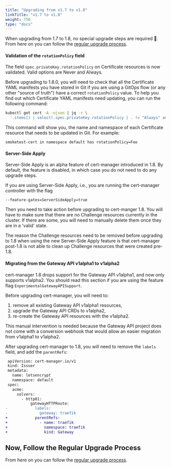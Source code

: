 ```yaml
---
title: "Upgrading from v1.7 to v1.8"
linkTitle: "v1.7 to v1.8"
weight: 750
type: "docs"
---
```


When upgrading from 1.7 to 1.8, no special upgrade steps are required 🎉. From
here on you can follow the [regular upgrade process](../).

#### Validation of the `rotationPolicy` field

The field `spec.privateKey.rotationPolicy` on Certificate resources is now validated. Valid options are Never and Always.

Before upgrading to 1.8.0, you will need to check that all the Certificate YAML manifests you have stored in Git if you are using a GitOps flow (or any other "source of truth") have a correct `rotationPolicy` value. To help you find out which Certificate YAML manifests need updating, you can run the following command:

```sh
kubectl get cert -A -ojson | jq -r \
  '.items[] | select(.spec.privateKey.rotationPolicy | . != "Always" and . != "Never") | "\(.metadata.name) in namespace \(.metadata.namespace) has rotationPolicy=\(.spec.privateKey.rotationPolicy)"'
```

This command will show you, the name and namespace of each Certificate resource that needs to be updated in Git. For example:

```text
smoketest-cert in namespace default has rotationPolicy=Foo
```

#### Server-Side Apply

Server-Side Apply is an alpha feature of cert-manager introduced in 1.8. By
default, the feature is disabled, in which case you do not need to do any
upgrade steps.

If you are using Server-Side Apply, i.e., you are running the cert-manager
controller with the flag

```text
--feature-gates=ServerSideApply=true
```

Then you need to take action before upgrading to cert-manger 1.8. You will have
to make sure that there are no Challenge resources currently in the cluster. If
there are some, you will need to manually delete them once they are in a 'valid'
state.

The reason the Challenge resources need to be removed before upgrading to 1.8
when using the new Server-Side Apply feature is that cert-manager post-1.8 is
not able to clean up Challenge resources that were created pre-1.8.

#### Migrating from the Gateway API v1alpha1 to v1alpha2

cert-manager 1.8 drops support for the Gateway API v1alpha1, and now only
supports v1alpha2. You should read this section if you are using the feature
flag `ExperimentalGatewayAPISupport`.

Before upgrading cert-manager, you will need to:

1. remove all existing Gateway API v1alpha1 resources,
2. upgrade the Gateway API CRDs to v1alpha2,
3. re-create the Gateway API resources with the v1alpha2.

This manual intervention is needed because the Gateway API project does not
come with a conversion webhook that would allow an easier migration from
v1alpha1 to v1alpha2.

After upgrading cert-manager to 1.8, you will need to remove the `labels` field,
and add the `parentRefs`:

```diff
 apiVersion: cert-manager.io/v1
 kind: Issuer
 metadata:
   name: letsencrypt
   namespace: default
 spec:
   acme:
     solvers:
       - http01:
           gatewayHTTPRoute:
-            labels:
-              gateway: traefik
+            parentRefs:
+              - name: traefik
+                namespace: traefik
+                kind: Gateway
```

## Now, Follow the Regular Upgrade Process

From here on you can follow the [regular upgrade process](../).
